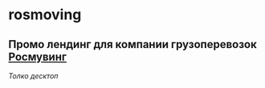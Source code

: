 # rosmoving

## Промо лендинг для компании грузоперевозок [Росмувинг](https://rosmuving.ru/rus)
*Толко десктоп*
